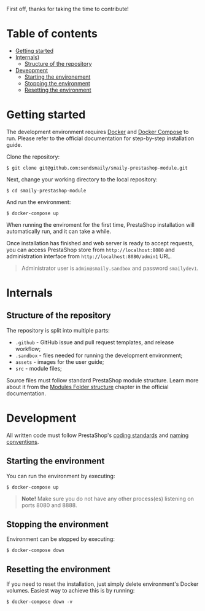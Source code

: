 First off, thanks for taking the time to contribute!


# Table of contents

- [Getting started](#getting-started)
- [Internals](#internals))
    - [Structure of the repository](#structure-of-the-repository)
- [Deveopment](#development)
    - [Starting the environement](#starting-the-environment)
    - [Stopping the environment](#stopping-the-environment)
    - [Resetting the environment](#resetting-the-environment)


# Getting started

The development environment requires [Docker](https://docs.docker.com/) and [Docker Compose](https://docs.docker.com/compose/) to run. Please refer to the official documentation for step-by-step installation guide.

Clone the repository:

    $ git clone git@github.com:sendsmaily/smaily-prestashop-module.git

Next, change your working directory to the local repository:

    $ cd smaily-prestashop-module

And run the environment:

    $ docker-compose up

When running the enviroment for the first time, PrestaShop installation will automatically run, and it can take a while.

Once installation has finished and web server is ready to accept requests, you can access PrestaShop store from `http://localhost:8080` and administration interface from `http://localhost:8080/admin1` URL.

> Administrator user is `admin@smaily.sandbox` and password `smailydev1`.


# Internals

## Structure of the repository

The repository is split into multiple parts:

- `.github` - GitHub issue and pull request templates, and release workflow;
- `.sandbox` - files needed for running the development environment;
- `assets` - images for the user guide;
- `src` - module files;

Source files must follow standard PrestaShop module structure. Learn more about it from the [Modules Folder structure](https://devdocs.prestashop.com/1.7/modules/creation/module-file-structure/) chapter in the official documentation.


# Development

All written code must follow PrestaShop's [coding standards](https://devdocs.prestashop.com/1.7/development/coding-standards/) and [naming conventions](https://devdocs.prestashop.com/1.7/development/naming-conventions/).

## Starting the environment

You can run the environment by executing:

    $ docker-compose up

> **Note!** Make sure you do not have any other process(es) listening on ports 8080 and 8888.

## Stopping the environment

Environment can be stopped by executing:

    $ docker-compose down

## Resetting the environment

If you need to reset the installation, just simply delete environment's Docker volumes. Easiest way to achieve this is by running:

    $ docker-compose down -v
